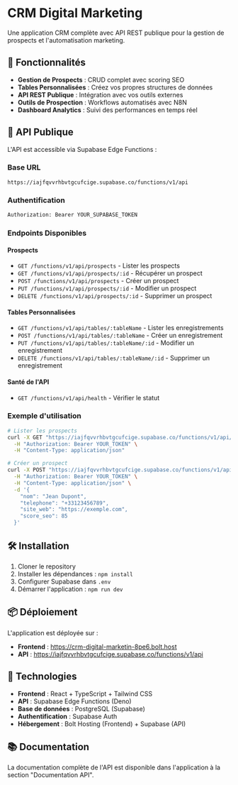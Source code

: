 # CRM Digital Marketing

Une application CRM complète avec API REST publique pour la gestion de prospects et l'automatisation marketing.

## 🚀 Fonctionnalités

- **Gestion de Prospects** : CRUD complet avec scoring SEO
- **Tables Personnalisées** : Créez vos propres structures de données
- **API REST Publique** : Intégration avec vos outils externes
- **Outils de Prospection** : Workflows automatisés avec N8N
- **Dashboard Analytics** : Suivi des performances en temps réel

## 🔗 API Publique

L'API est accessible via Supabase Edge Functions :

### Base URL
```
https://iajfqvvrhbvtgcufcige.supabase.co/functions/v1/api
```

### Authentification
```bash
Authorization: Bearer YOUR_SUPABASE_TOKEN
```

### Endpoints Disponibles

#### Prospects
- `GET /functions/v1/api/prospects` - Lister les prospects
- `GET /functions/v1/api/prospects/:id` - Récupérer un prospect
- `POST /functions/v1/api/prospects` - Créer un prospect
- `PUT /functions/v1/api/prospects/:id` - Modifier un prospect
- `DELETE /functions/v1/api/prospects/:id` - Supprimer un prospect

#### Tables Personnalisées
- `GET /functions/v1/api/tables/:tableName` - Lister les enregistrements
- `POST /functions/v1/api/tables/:tableName` - Créer un enregistrement
- `PUT /functions/v1/api/tables/:tableName/:id` - Modifier un enregistrement
- `DELETE /functions/v1/api/tables/:tableName/:id` - Supprimer un enregistrement

#### Santé de l'API
- `GET /functions/v1/api/health` - Vérifier le statut

### Exemple d'utilisation

```bash
# Lister les prospects
curl -X GET "https://iajfqvvrhbvtgcufcige.supabase.co/functions/v1/api/prospects" \
  -H "Authorization: Bearer YOUR_TOKEN" \
  -H "Content-Type: application/json"

# Créer un prospect
curl -X POST "https://iajfqvvrhbvtgcufcige.supabase.co/functions/v1/api/prospects" \
  -H "Authorization: Bearer YOUR_TOKEN" \
  -H "Content-Type: application/json" \
  -d '{
    "nom": "Jean Dupont",
    "telephone": "+33123456789",
    "site_web": "https://exemple.com",
    "score_seo": 85
  }'
```

## 🛠️ Installation

1. Cloner le repository
2. Installer les dépendances : `npm install`
3. Configurer Supabase dans `.env`
4. Démarrer l'application : `npm run dev`

## 📦 Déploiement

L'application est déployée sur :
- **Frontend** : https://crm-digital-marketin-8pe6.bolt.host
- **API** : https://iajfqvvrhbvtgcufcige.supabase.co/functions/v1/api

## 🔧 Technologies

- **Frontend** : React + TypeScript + Tailwind CSS
- **API** : Supabase Edge Functions (Deno)
- **Base de données** : PostgreSQL (Supabase)
- **Authentification** : Supabase Auth
- **Hébergement** : Bolt Hosting (Frontend) + Supabase (API)

## 📚 Documentation

La documentation complète de l'API est disponible dans l'application à la section "Documentation API".